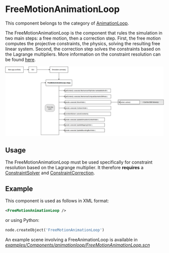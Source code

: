 FreeMotionAnimationLoop
=======================

This component belongs to the category of [AnimationLoop](https://www.sofa-framework.org/community/doc/main-principles/animationloop-and-visitors/).

The FreeMotionAnimationLoop is the component that rules the simulation in two main steps: a free motion, then a correction step. First, the free motion computes the projective constraints, the physics, solving the resulting free linear system. Second, the correction step solves the constraints based on the Lagrange multipliers. More information on the constraint resolution can be found [here](https://www.sofa-framework.org/community/doc/main-principles/constraints/lagrange-constraint/).

![Flow diagram for a FreeMotionAnimationLoop](https://github.com/sofa-framework/doc/blob/master/Images/animationloop/FreeMotionAnimationLoop.png)

Usage
-----

The FreeMotionAnimationLoop must be used specifically for constraint resolution based on the Lagrange multiplier. It therefore **requires** a [ConstraintSolver](https://www.sofa-framework.org/community/doc/main-principles/constraints/lagrange-constraint/#constraintsolver-in-sofa) and [ConstraintCorrection](https://www.sofa-framework.org/community/doc/main-principles/constraints/lagrange-constraint/#constraintcorrection).


Example
-------

This component is used as follows in XML format:

``` xml
<FreeMotionAnimationLoop />
```

or using Python:

``` python
node.createObject('FreeMotionAnimationLoop')
```

An example scene involving a FreeAnimationLoop is available in [*examples/Components/animationloop/FreeMotionAnimationLoop.scn*](https://github.com/sofa-framework/sofa/blob/master/examples/Components/animationloop/FreeMotionAnimationLoop.scn)